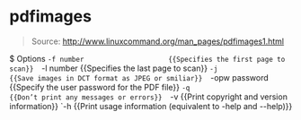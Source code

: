 # pdfimages

> Source: http://www.linuxcommand.org/man_pages/pdfimages1.html

$ Options
    `-f number                     {{Specifies the first page to scan}} 
    `-l number                     {{Specifies the last page to scan}} 
    `-j                            {{Save images in DCT format as JPEG or smiliar}} 
    `-opw password                 {{Specify the user password for the PDF file}} 
    `-q                            {{Don’t print any messages or errors}} 
    `-v                            {{Print copyright and version information}} 
    `-h                            {{Print usage information (equivalent to -help and --help)}} 


